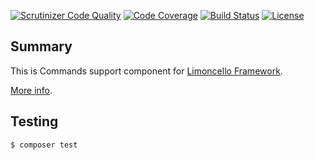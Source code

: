 [![Scrutinizer Code Quality](https://scrutinizer-ci.com/g/lolltec/limoncello-php-component-commands/badges/quality-score.png?b=master)](https://scrutinizer-ci.com/g/lolltec/limoncello-php-component-commands/?branch=master)
[![Code Coverage](https://scrutinizer-ci.com/g/lolltec/limoncello-php-component-commands/badges/coverage.png?b=master)](https://scrutinizer-ci.com/g/lolltec/limoncello-php-component-commands/?branch=master)
[![Build Status](https://travis-ci.org/lolltec/limoncello-php-component-commands.svg?branch=master)](https://travis-ci.org/lolltec/limoncello-php-component-commands)
[![License](https://img.shields.io/github/license/lolltec/limoncello-php-framework.svg)](https://packagist.org/packages/lolltec/limoncello-php-framework)

## Summary

This is Commands support component for [Limoncello Framework](https://github.com/lolltec/limoncello-php-framework).

[More info](https://github.com/lolltec/limoncello-php-framework).

## Testing

```bash
$ composer test
```
